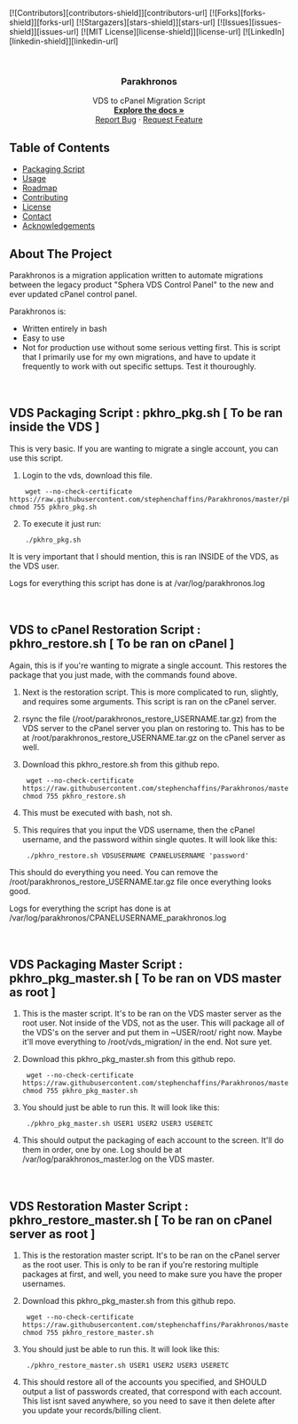 <!-- PROJECT SHIELDS -->
[![Contributors][contributors-shield]][contributors-url]
[![Forks][forks-shield]][forks-url]
[![Stargazers][stars-shield]][stars-url]
[![Issues][issues-shield]][issues-url]
[![MIT License][license-shield]][license-url]
[![LinkedIn][linkedin-shield]][linkedin-url]



<!-- PROJECT LOGO -->
<br />
<p align="center">

  <h3 align="center">Parakhronos</h3>

  <p align="center">
    VDS to cPanel Migration Script
    <br />
    <a href="https://github.com/stephenchaffins/Parakhronos"><strong>Explore the docs »</strong></a>
    <br />
    <a href="https://github.com/stephenchaffins/Parakhronos/issues">Report Bug</a>
    ·
    <a href="https://github.com/stephenchaffins/Parakhronos/issues">Request Feature</a>
  </p>
</p>



<!-- TABLE OF CONTENTS -->
## Table of Contents

* [Packaging Script](#packaging-script)
* [Usage](#usage)
* [Roadmap](#roadmap)
* [Contributing](#contributing)
* [License](#license)
* [Contact](#contact)
* [Acknowledgements](#acknowledgements)



<!-- ABOUT THE PROJECT -->
## About The Project

Parakhronos is a migration application written to automate migrations between the legacy product "Sphera VDS Control Panel" to the new and ever updated cPanel control panel.

Parakhronos is:
- Written entirely in bash
- Easy to use
- Not for production use without some serious vetting first. This is script that I primarily use for my own migrations, and have to update it frequently to work with out specific settups.  Test it thouroughly.
<br /><br /><br />

## VDS Packaging Script : pkhro_pkg.sh [ To be ran inside the VDS ]

This is very basic. If you are wanting to migrate a single account, you can use this script.


1. Login to the vds, download this file.
```
    wget --no-check-certificate https://raw.githubusercontent.com/stephenchaffins/Parakhronos/master/pkhro_pkg.sh; chmod 755 pkhro_pkg.sh
```
2. To execute it just run:
```
    ./pkhro_pkg.sh
```
It is very important that I should mention, this is ran INSIDE of the VDS, as the VDS user.

Logs for everything this script has done is at /var/log/parakhronos.log
<br /><br /><br />

## VDS to cPanel Restoration Script : pkhro_restore.sh [ To be ran on cPanel ]

Again, this is if you're  wanting to migrate a single account. This restores the package that you just made, with the commands found above.

1. Next is the restoration script. This is more complicated to run, slightly, and requires some arguments. This script is ran on the cPanel server.

2. rsync the file (/root/parakhronos_restore_USERNAME.tar.gz) from the VDS server to the cPanel server you plan on restoring to. This has to be at /root/parakhronos_restore_USERNAME.tar.gz on the cPanel server as well.
3. Download this pkhro_restore.sh from this github repo.

        wget --no-check-certificate https://raw.githubusercontent.com/stephenchaffins/Parakhronos/master/pkhro_restore.sh; chmod 755 pkhro_restore.sh

4. This must be executed with bash, not sh.

5. This requires that you input the VDS username, then the cPanel username, and the password within single quotes. It will look like this:

        ./pkhro_restore.sh VDSUSERNAME CPANELUSERNAME 'password'

This should do everything you need. You can remove the /root/parakhronos_restore_USERNAME.tar.gz file once everything looks good.

Logs for everything the script has done is at /var/log/parakhronos/CPANELUSERNAME_parakhronos.log
<br /><br /><br />

## VDS Packaging Master Script : pkhro_pkg_master.sh [ To be ran on VDS master as root ]

1. This is the master script. It's to be ran on the VDS master server as the root user. Not inside of the VDS, not as the user. This will package all of the VDS's on the server and put them in ~USER/root/ right now. Maybe it'll move everything to /root/vds_migration/ in the end. Not sure yet.

2. Download this pkhro_pkg_master.sh from this github repo.

        wget --no-check-certificate https://raw.githubusercontent.com/stephenchaffins/Parakhronos/master/pkhro_pkg_master.sh; chmod 755 pkhro_pkg_master.sh

3. You should just be able to run this. It will look like this:

        ./pkhro_pkg_master.sh USER1 USER2 USER3 USERETC

4. This should output the packaging of each account to the screen. It'll do them in order, one by one. Log should be at /var/log/parakhronos_master.log on the VDS master.
<br /><br /><br />

## VDS Restoration Master Script : pkhro_restore_master.sh [ To be ran on cPanel server as root ]

1. This is the restoration master script. It's to be ran on the cPanel server as the root user. This is only to be ran if you're restoring multiple packages at first, and well, you need to make sure you have the proper usernames.

2. Download this pkhro_pkg_master.sh from this github repo.

        wget --no-check-certificate https://raw.githubusercontent.com/stephenchaffins/Parakhronos/master/pkhro_restore_master.sh; chmod 755 pkhro_restore_master.sh

3. You should just be able to run this. It will look like this:

        ./pkhro_restore_master.sh USER1 USER2 USER3 USERETC

4. This should restore all of the accounts you specified, and SHOULD output a list of passwords created, that correspond with each account. This list isnt saved anywhere, so you need to save it then delete after you update your records/billing client.

